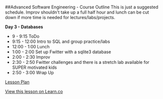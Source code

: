 

##Advanced Software Engineering - Course Outline
This is just a suggested schedule. Improv shouldn't take up a full half hour and lunch can be cut down if more time is needed for lectures/labs/projects.

**Day 3 - Databases**
+ 9 - 9:15 ToDo
+ 9:15 - 12:00 Intro to SQL and group practice/labs
+ 12:00 - 1:00 Lunch
+ 1:00 - 2:00 Set up Fwitter with a sqlite3 database
+ 2:00 - 2:30 Improv
+ 2:30 - 2:50 Fwitter challenges and there is a stretch lab available for SUPER motivated kids
+ 2:50 - 3:00 Wrap Up

[Lesson Plan](https://docs.google.com/a/flatironschool.com/document/d/1oZzc4N65uP4o5lY1e3nJlenQI3URmfugBWcuoOZhkGw/edit)

<a href='https://learn.co/lessons/hs-adv-software-day3-schedule' data-visibility='hidden'>View this lesson on Learn.co</a>
